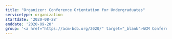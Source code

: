 ```yaml
---
title: "Organizer: Conference Orientation for Undergraduates"
servicetype: organization
startdate: '2020-08-28'
enddate: '2020-09-20'
group: '<a href="https://acm-bcb.org/2020/" target="_blank">ACM Conference on Bioinformatics, Computational Biology, and Health Informatics (ACM-BCB) 2020</a>'
---
```

